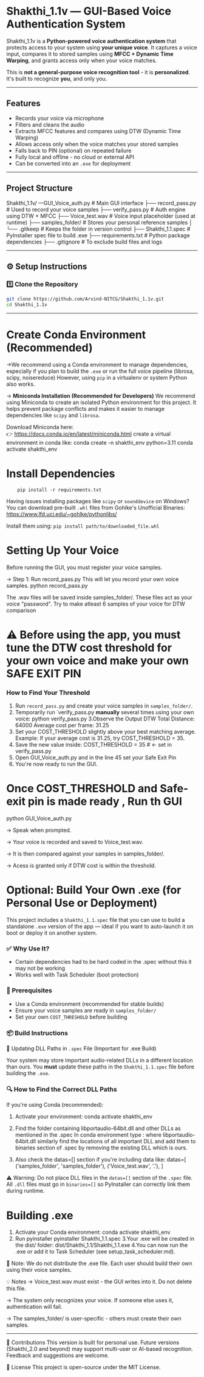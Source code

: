 # Shakthi_1.1v — GUI-Based Voice Authentication System

Shakthi_1.1v is a **Python-powered voice authentication system** that protects access to your system using **your unique voice**. It captures a voice input, compares it to stored samples using **MFCC + Dynamic Time Warping**, and grants access only when your voice matches.

This is **not a general-purpose voice recognition tool** - it is **personalized**. It's built to recognize **you**, and only you.

---

## Features

-  Records your voice via microphone
-  Filters and cleans the audio
-  Extracts MFCC features and compares using DTW (Dynamic Time Warping)
-  Allows access only when the voice matches your stored samples
-  Falls back to PIN (optional) on repeated failure
-  Fully local and offline - no cloud or external API
-  Can be converted into an `.exe` for deployment

---

##  Project Structure 
 
  Shakthi_1.1v/
   —GUI_Voice_auth.py # Main GUI interface
├── record_pass.py # Used to record your voice samples
├── verify_pass.py # Auth engine using DTW + MFCC
├── Voice_test.wav # Voice input placeholder (used at runtime)
├── samples_folder/ # Stores your personal reference samples
│ └── .gitkeep # Keeps the folder in version control
├── Shakthi_1.1.spec # PyInstaller spec file to build .exe
├── requirements.txt # Python package dependencies
├── .gitignore # To exclude build files and logs

---

## ⚙️ Setup Instructions

### 1️⃣ Clone the Repository
```bash
git clone https://github.com/Arvind-NITCG/Shakthi_1.1v.git
cd Shakthi_1.1v
```
---
# Create Conda Environment (Recommended)
 ->We recommend using a Conda environment to manage dependencies, especially if you plan to build the `.exe` or run the full voice pipeline (librosa, scipy, noisereduce)
    However, using `pip` in a virtualenv or system Python also works.

 -> **Miniconda Installation (Recommended for Developers)**
    We recommend using Miniconda to create an isolated Python environment for this project. It helps prevent package conflicts and makes it easier to manage dependencies like `scipy` and `librosa`.
    
   Download Miniconda here:  
   👉 https://docs.conda.io/en/latest/miniconda.html
    create a virtual environment in conda like:
       conda create -n shakthi_env python=3.11
       conda activate shakthi_env

# Install Dependencies
```
    pip install -r requirements.txt
```
   Having issues installing packages like `scipy` or `sounddevice` on Windows?
    You can download pre-built `.whl` files from Gohlke's Unofficial Binaries:
     https://www.lfd.uci.edu/~gohlke/pythonlibs/

   Install them using:
     ```
     pip install path/to/downloaded_file.whl
     ```

# Setting Up Your Voice
  Before running the GUI, you must register your voice samples.
  
  -> Step 1: Run record_pass.py
     This will let you record your own voice samples.
     python record_pass.py

  The .wav files will be saved inside samples_folder/. These files act as your voice "password".
  Try to make atleast 6 samples of your voice for DTW comparison

# ⚠️ Before using the app, you must **tune the DTW cost threshold** for your own voice and make your own SAFE EXIT PIN

   ### How to Find Your Threshold

   1. Run `record_pass.py` and create your voice samples in `samples_folder/`.
   2. Temporarily run `verify_pass.py **manually** several times using your own voice:
      python verify_pass.py
   3.Observe the Output
     DTW Total Distance: 64000
     Average cost per frame: 31.25
   4. Set your COST_THRESHOLD slightly above your best matching average.
      Example: If your average cost is 31.25, try COST_THRESHOLD = 35.
   5. Save the new value inside:
      COST_THRESHOLD = 35  # <- set in verify_pass.py
   6. Open GUI_Voice_auth.py and in the line 45 set your Safe Exit Pin
   7. You're now ready to run the GUI.



# Once COST_THRESHOLD and Safe-exit pin is made ready , Run th GUI
  python GUI_Voice_auth.py
  
 -> Speak when prompted.

 -> Your voice is recorded and saved to Voice_test.wav.

 ->  It is then compared against your samples in samples_folder/.

 ->  Acess is granted only if DTW cost is within the threshold.

# Optional: Build Your Own .exe (for Personal Use or Deployment)

  This project includes a `Shakthi_1.1.spec` file that you can use to build a standalone `.exe` version of the app — ideal if you want to auto-launch it on boot or deploy it on another system.

### ✅ Why Use It?
- Certain dependencies had to be hard coded in the .spec without this it may not be working
- Works well with Task Scheduler (boot protection)

### 🧱 Prerequisites
- Use a Conda environment (recommended for stable builds)
- Ensure your voice samples are ready in `samples_folder/`
- Set your own `COST_THRESHOLD` before building

### 📦 Build Instructions
 🧩 Updating DLL Paths in `.spec` File (Important for .exe Build)

 Your system may store important audio-related DLLs in a different location than ours. You **must** update these paths in the `Shakthi_1.1.spec` file before building the `.exe`.

 ### 🔍 How to Find the Correct DLL Paths

 If you're using Conda (recommended):

1. Activate your environment:
   conda activate shakthi_env

2. Find the folder containing libportaudio-64bit.dll and other DLLs as mentioned in the .spec
    In conda environment type : where libportaudio-64bit.dll
    similarly find the locations of all important DLL and add them to binaries section of .spec by removing the existing DLL which is ours.

3. Also check the datas=[] section if you're including data like:
   datas=[
    ('samples_folder', 'samples_folder'),
    ('Voice_test.wav', '.'),
   ]


⚠️ Warning:
Do not place DLL files in the `datas=[]` section of the `.spec` file.
All `.dll` files must go in `binaries=[]` so PyInstaller can correctly link them during runtime.


   
# Building .exe 

1. Activate your Conda environment:
   conda activate shakthi_env
2. Run pyinstaller
   pyinstaller Shakthi_1.1.spec
3.Your .exe will be created in the dist/ folder:
   dist/Shakthi_1.1/Shakthi_1.1.exe
4.You can now run the .exe or add it to Task Scheduler (see setup_task_scheduler.md).

📎 Note: We do not distribute the .exe file. Each user should build their own using their voice samples.

💡 Notes
 -> Voice_test.wav must exist -  the GUI writes into it. Do not delete this file.

->  The system only recognizes your voice. If someone else uses it, authentication will fail.

->  The samples_folder/ is user-specific - others must create their own samples.


   -------

🤝 Contributions
This version is built for personal use. Future versions (Shakthi_2.0 and beyond) may support multi-user or AI-based recognition. Feedback and suggestions are welcome.


📄 License
This project is open-source under the MIT License.







 
